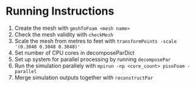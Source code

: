 # Running Instructions

1. Create the mesh with `gmshToFoam <mesh name>`
2. Check the mesh validity with `checkMesh`
3. Scale the mesh from metres to feet with `transformPoints -scale '(0.3048 0.3048 0.3048)'`
4. Set number of CPU cores in decomposeParDict
5. Set up system for parallel processing by running `decomposePar`
6. Run the simulation parallely with `mpirun -np <core_count> pisoFoam -parallel`
7. Merge simulation outputs together with `reconstructPar`

